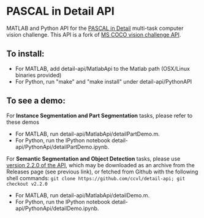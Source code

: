 # PASCAL in Detail API

MATLAB and Python API for the [PASCAL in Detail](https://sites.google.com/view/pasd/dataset) multi-task computer vision challenge. This API is a fork of [MS COCO vision challenge API](https://github.com/pdollar/coco).

## To install:
  - For MATLAB, add detail-api/MatlabApi to the Matlab path (OSX/Linux binaries provided)
  - For Python, run "make" and "make install" under detail-api/PythonAPI

## To see a demo:

For **Instance Segmentation and Part Segmentation** tasks, please refer to these demos
  - For MATLAB, run detail-api/MatlabApi/detailPartDemo.m.
  - For Python, run the IPython notebook detail-api/PythonApi/detailPartDemo.ipynb.
  
For **Semantic Segmentation and Object Detection** tasks, please use
  [version 2.2.0 of the API](https://github.com/ccvl/detail-api/releases/tag/v2.2.0), which
  may be downloaded as an archive from the Releases page (see previous link), or fetched
  from Github with the following shell commands: `git clone https://github.com/ccvl/detail-api; git checkout v2.2.0`
  - For MATLAB, run detail-api/MatlabApi/detailDemo.m. 
  - For Python, run the IPython notebook detail-api/PythonApi/detailDemo.ipynb. 
  
